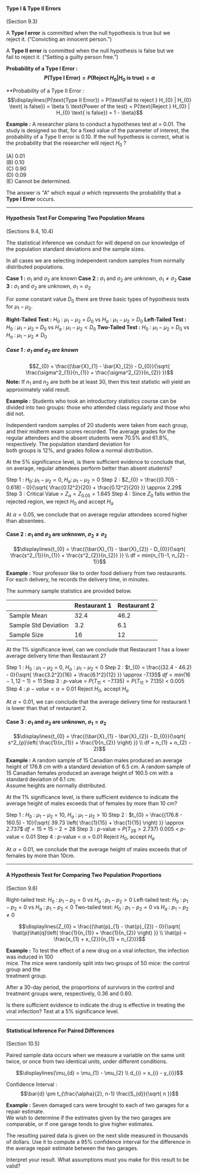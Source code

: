 #### **Type I & Type II Errors**
(Section 9.3)

A **Type I error** is committed when the null hypothesis is true but we  
reject it. (“Convicting an innocent person.”)  

A **Type II error** is committed when the null hypothesis is false but we  
fail to reject it. (“Setting a guilty person free.”)


**Probability of a Type I Error : $$P(\text{Type I Error}) = P(\text{Reject } H_{0} | H_{0} \text{ is true} ) = \alpha$$**

**Probability of a Type II Error : $$\displaylines{P(\text{Type II Error}) = P(\text{Fail to reject } H_{0} | H_{0} \text{ is false}) = \beta \\
\text{Power of the test} = P(\text{Reject } H_{0} | H_{0} \text{ is false}) = 1 - \beta}$$

**Example :** 
A researcher plans to conduct a hypotheses test at = 0.01. The study is designed so that, for a fixed value of the parameter of interest, the probability of a Type II error is 0.10. If the null hypothesis is correct, what is the probability that the researcher will reject $H_{0}$ ?  

(A) 0.01  
(B) 0.10  
(C) 0.90  
(D) 0.09  
(E) Cannot be determined.

The answer is "A" which equal $\alpha$ which represents the probability that a **Type I Error** occurs.



---
#### Hypothesis Test For Comparing Two Population Means
(Sections 9.4, 10.4)

The statistical inference we conduct for will depend on our knowledge of the population standard deviations and the sample sizes. 

In all cases we are selecting independent random samples from normally distributed populations.

**Case 1 :** $\sigma_{1}$ and $\sigma_{2}$ are known
**Case 2 :** $\sigma_{1}$ and $\sigma_{2}$ are unknown, $\sigma_{1} \ne \sigma_{2}$
**Case 3 :** $\sigma_{1}$ and $\sigma_{2}$ are unknown, $\sigma_{1} = \sigma_{2}$ 

For some constant value $D_{0}$ there are three basic types of hypothesis tests for $\mu_{1} - \mu_{2}$.

**Right-Tailed Test :** $H_0$ : $\mu_{1} - \mu_{2}$ = $D_{0}$ vs $H_{a}$ : $\mu_{1} - \mu_{2} > D_{0}$ 
**Left-Tailed Test :** $H_0$ : $\mu_{1} - \mu_{2}$ = $D_{0}$ vs $H_{a}$ : $\mu_{1} - \mu_{2} < D_{0}$ 
**Two-Tailed Test :** $H_0$ : $\mu_{1} - \mu_{2}$ = $D_{0}$ vs $H_{a}$ : $\mu_{1} - \mu_{2} \ne D_{0}$ 


##### Case 1 : $\sigma_{1}$ and $\sigma_{2}$ are known
$$Z_{0} = \frac{(\bar{X}_{1} - \bar{X}_{2}) - D_{0}}{\sqrt{ \frac{\sigma^2_{1}}{n_{1}} + \frac{\sigma^2_{2}}{n_{2}} }}$$
**Note:** If $n_{1}$ and $n_{2}$ are both be at least 30, then this test statistic will yield an approximately valid result.

**Example :** 
Students who took an introductory statistics course can be divided into two groups: those who attended class regularly and those who did not.  

Independent random samples of 20 students were taken from each group, and their midterm exam scores recorded. The average grades for the regular attendees and the absent students were 70.5% and 61.8%, respectively. The population standard deviation for  
both groups is 12%, and grades follow a normal distribution.  

At the 5% significance level, is there sufficient evidence to conclude that, on average, regular attendees perform better than absent students?

Step 1 :
	$H_{0} :\; \mu_1 - \mu_2 = 0,\; H_{a} :\; \mu_{1} - \mu_{2} > 0$
Step 2 :
	$Z_{0} = \frac{(0.705 - 0.618) - 0}{\sqrt{ \frac{0.12^2}{20} + \frac{0.12^2}{20} }} \approx 2.29$
Step 3 :
	Critical Value = $Z_{\alpha} = Z_{0.05} = 1.645$ 
Step 4 :
	Since $Z_{0}$ falls within the rejected region, we reject $H_0$ and accept $H_{a}$

At $\alpha = 0.05$, we conclude that on average regular attendees scored higher than absentees.



#### Case 2 : $\sigma_{1}$ and $\sigma_{2}$ are unknown, $\sigma_{2} \ne \sigma_{2}$
$$\displaylines{t_{0} = \frac{(\bar{X}_{1} - \bar{X}_{2}) - D_{0}}{\sqrt{ \frac{s^2_{1}}{n_{1}} + \frac{s^2_{2}}{n_{2}} }} \\
df = min(n_{1}-1, n_{2} - 1)}$$

**Example :** 
Your professor like to order food delivery from two restaurants. For each delivery, he records the delivery time, in minutes. 

The summary sample statistics are provided below.

|                      | Restaurant 1 | Restaurant 2 |
| -------------------- | ------------ | ------------ |
| Sample Mean          | 32.4         | 46.2         |
| Sample Std Deviation | 3.2          | 6.1          |
| Sample Size          | 16           | 12           |

At the 1% significance level, can we conclude that Restaurant 1 has a lower average delivery time than Restaurant 2?

Step 1 : 
	$H_{0}$ : $\mu_{1} - \mu_{2}$ = 0, $H_{a} : \mu_{1} - \mu_{2} < 0$
Step 2 :
	$t_{0} = \frac{(32.4 - 46.2) - 0}{\sqrt{ \frac{3.2^2}{16} + \frac{6.1^2}{12} }} \approx -7.135$
	$df = min(16-1, 12-1) = 11$
Step 3 :
	$p$-value = $P(T_{11} < -7.135) = P(T_{11} > 7.135)$ < 0.005
Step 4 :
	$p-value < \alpha = 0.01$ 
	Reject $H_{0}$, accept $H_{a}$

At $\alpha = 0.01$, we can conclude that the average delivery time for restaurant 1 is lower than that of restaurant 2. 



#### Case 3 : $\sigma_{1}$ and $\sigma_{2}$ are unknown, $\sigma_{1} = \sigma_{2}$
$$\displaylines{t_{0} = \frac{(\bar{X}_{1} - \bar{X}_{2}) - D_{0}}{\sqrt{ s^2_{p}\left( \frac{1}{n_{1}} + \frac{1}{n_{2}} \right) }} \\
df = n_{1} + n_{2} - 2}$$

**Example :** 
A random sample of 15 Canadian males produced an average height of 176.8 cm with a standard deviation of 6.5 cm. A random sample of 15 Canadian females produced an average height of 160.5 cm with a standard deviation of 6.1 cm.  
Assume heights are normally distributed.  

At the 1% significance level, is there sufficient evidence to indicate the average height of males exceeds that of females by more than 10 cm?

Step 1 :
	$H_{0}$ : $\mu_{1} - \mu_{2}$ = 10, $H_{a}$ : $\mu_{1} - \mu_{2} > 10$
Step 2 : 
	$t_{0} = \frac{(176.8 - 160.5) - 10}{\sqrt{ 39.73 \left( \frac{1}{15} + \frac{1}{15} \right) }} \approx 2.737$
	$df = 15 + 15 - 2 = 28$
Step 3 :
	$p$-value = $P(T_{28} > 2.737)$
	0.005 < $p$-value < 0.01
Step 4 :
	$p$-value < $\alpha$ = 0.01
	Reject $H_{0}$, accept $H_{a}$

At $\alpha = 0.01$, we conclude that the average height of males exceeds that of females by more than 10cm.



---
#### A Hypothesis Test for Comparing Two Population Proportions
(Section 9.6)

Right-tailed test:  $H_{0}$ : $p_{1} - p_{2} = 0$ vs $H_{a}$ : $p_{1} - p_{2} > 0$
Left-tailed test:   $H_{0}$ : $p_{1} - p_{2} = 0$ vs $H_{a}$ : $p_{1} - p_{2} < 0$
Two-tailed test:   $H_{0}$ : $p_{1} - p_{2} = 0$ vs $H_{a}$ : $p_{1} - p_{2} \ne 0$

$$\displaylines{Z_{0} = \frac{(\hat{p}_{1} - \hat{p}_{2}) - 0}{\sqrt{ \hat{p}\hat{q}\left( \frac{1}{n_{1}} + \frac{1}{n_{2}} \right) }} \\
\hat{p} = \frac{x_{1} + x_{2}}{n_{1} + n_{2}}}$$

**Example :**
To test the effect of a new drug on a viral infection, the infection was induced in 100  
mice. The mice were randomly split into two groups of 50 mice: the control group and the  
treatment group.  

After a 30-day period, the proportions of survivors in the control and treatment groups were, respectively, 0.36 and 0.60.  

Is there sufficient evidence to indicate the drug is effective in treating the viral infection?
Test at a 5% significance level.





---
#### Statistical Inference For Paired Differences
(Section 10.5)

Paired sample data occurs when we measure a variable on the same unit twice, or once from two identical units, under different conditions.

$$\displaylines{\mu_{d} = \mu_{1} - \mu_{2} \\
d_{i} = x_{i} - y_{i}}$$

Confidence Interval : $$\bar{d} \pm t_{\frac{\alpha}{2}, n-1} \frac{S_{d}}{\sqrt{ n }}$$

**Example :**
Seven damaged cars were brought to each of two garages for a repair estimate.  
We wish to determine if the estimates given by the two garages are comparable, or if one garage tends to give higher estimates.  

The resulting paired data is given on the next slide measured in thousands of dollars. Use it to compute a 95% confidence interval for the difference in the average repair estimate between the two garages.  

Interpret your result. What assumptions must you make for this result to be valid?

